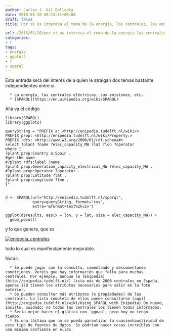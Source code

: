 ```yaml
---
author: Carlos J. Gil Bellosta
date: 2016-01-20 08:13:51+00:00
draft: false
title: Por si os interesa el tema de la energía, las centrales, las emisiones, etc.

url: /2016/01/20/por-si-os-interesa-el-tema-de-la-energia-las-centrales-las-emisiones-etc/
categories:
- r
tags:
- energía
- ggplot2
- r
- sparql
---
```


Esta entrada será del interés de a quien le atraigan dos temas bastante independientes entre sí:



	  * La energía, las centrales eléctricas, sus emisiones, etc.
	  * [SPARQL](https://en.wikipedia.org/wiki/SPARQL)


Allá va el código



    library(SPARQL)
    library(ggplot2)

    queryString = "PREFIX a: <http://enipedia.tudelft.nl/wiki/>
    PREFIX prop: <http://enipedia.tudelft.nl/wiki/Property:>
    PREFIX rdfs: <http://www.w3.org/2000/01/rdf-schema#>
    select ?plant ?name ?elec_capacity_MW ?lat ?lon ?operator
    where {
    ?plant prop:Country a:Spain .
    #get the name
    #?plant rdfs:label ?name .
    ?plant prop:Generation_capacity_electrical_MW ?elec_capacity_MW .
    #?plant prop:Operator ?operator .
    ?plant prop:Latitude ?lat .
    ?plant prop:Longitude ?lon .
    }"


    d <- SPARQL(url="http://enipedia.tudelft.nl/sparql",
                query=queryString, format='csv',
                extra='&format=text%2Fcsv')

    ggplot(d$results, aes(x = lon, y = lat, size = elec_capacity_MW)) +
      geom_point()



y lo que genera, que es

[![enipedia_centrales](/wp-uploads/2016/01/enipedia_centrales.png)
](/wp-uploads/2016/01/enipedia_centrales.png)

todo lo cual es manifiestamente mejorable.

Notas:



	  * Se puede jugar con la consulta, comentando y descomentando condiciones. Veréis que hay información que falta para muchas centrales. Por ejemplo, aunque la [Enipedia](http://enipedia.tudelft.nl/) lista más de 2000 centrales en España, apenas 170 tienen los atributos necesarios para salir en la foto anterior.
	  * Se pueden consultar más atributos (o propiedades) de las centrales. La lista completa de ellos puede consultarse [aquí](http://enipedia.tudelft.nl/wiki/Using_SPARQL_with_Enipedia) De nuevo, insisto, cuidado: no todas las centrales los tienen todos informados.
	  * Sería mejor hacer el gráfico con `ggmap`, pero hoy no tengo tiempo.
	  * Es una lástima que no se pueda garantizar la cuasiexhaustividad de este tipo de fuentes de datos. Se podrían hacer cosas increíbles con una mínima confianza en ellos.




